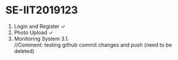 # SE-IIT2019123

1. Login and Register     ✓
2. Photo Upload           ✓
3. Monitoring System 
  3.1.  
//Comment: testing github commit changes and push (need to be deleted)